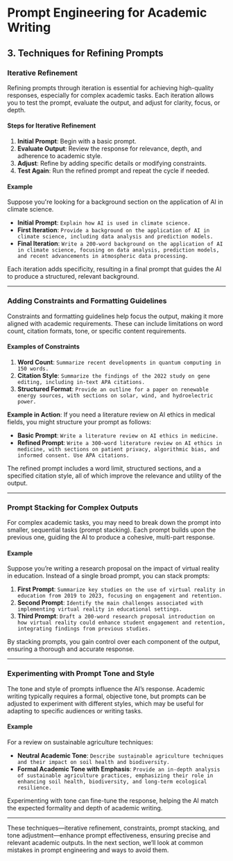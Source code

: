 # **Prompt Engineering for Academic Writing**

## 3. Techniques for Refining Prompts

### Iterative Refinement
Refining prompts through iteration is essential for achieving high-quality responses, especially for complex academic tasks. Each iteration allows you to test the prompt, evaluate the output, and adjust for clarity, focus, or depth.

#### Steps for Iterative Refinement
1. **Initial Prompt**: Begin with a basic prompt.
2. **Evaluate Output**: Review the response for relevance, depth, and adherence to academic style.
3. **Adjust**: Refine by adding specific details or modifying constraints.
4. **Test Again**: Run the refined prompt and repeat the cycle if needed.

#### Example
Suppose you're looking for a background section on the application of AI in climate science.

- **Initial Prompt**: `Explain how AI is used in climate science.`
- **First Iteration**: `Provide a background on the application of AI in climate science, including data analysis and prediction models.`
- **Final Iteration**: `Write a 200-word background on the application of AI in climate science, focusing on data analysis, prediction models, and recent advancements in atmospheric data processing.`

Each iteration adds specificity, resulting in a final prompt that guides the AI to produce a structured, relevant background.

---

### Adding Constraints and Formatting Guidelines
Constraints and formatting guidelines help focus the output, making it more aligned with academic requirements. These can include limitations on word count, citation formats, tone, or specific content requirements.

#### Examples of Constraints
1. **Word Count**: `Summarize recent developments in quantum computing in 150 words.`
2. **Citation Style**: `Summarize the findings of the 2022 study on gene editing, including in-text APA citations.`
3. **Structured Format**: `Provide an outline for a paper on renewable energy sources, with sections on solar, wind, and hydroelectric power.`

**Example in Action**:
If you need a literature review on AI ethics in medical fields, you might structure your prompt as follows:

- **Basic Prompt**: `Write a literature review on AI ethics in medicine.`
- **Refined Prompt**: `Write a 300-word literature review on AI ethics in medicine, with sections on patient privacy, algorithmic bias, and informed consent. Use APA citations.`

The refined prompt includes a word limit, structured sections, and a specified citation style, all of which improve the relevance and utility of the output.

---

### Prompt Stacking for Complex Outputs
For complex academic tasks, you may need to break down the prompt into smaller, sequential tasks (prompt stacking). Each prompt builds upon the previous one, guiding the AI to produce a cohesive, multi-part response.

#### Example
Suppose you’re writing a research proposal on the impact of virtual reality in education. Instead of a single broad prompt, you can stack prompts:

1. **First Prompt**: `Summarize key studies on the use of virtual reality in education from 2019 to 2023, focusing on engagement and retention.`
2. **Second Prompt**: `Identify the main challenges associated with implementing virtual reality in educational settings.`
3. **Third Prompt**: `Draft a 200-word research proposal introduction on how virtual reality could enhance student engagement and retention, integrating findings from previous studies.`

By stacking prompts, you gain control over each component of the output, ensuring a thorough and accurate response.

---

### Experimenting with Prompt Tone and Style
The tone and style of prompts influence the AI’s response. Academic writing typically requires a formal, objective tone, but prompts can be adjusted to experiment with different styles, which may be useful for adapting to specific audiences or writing tasks.

#### Example
For a review on sustainable agriculture techniques:

- **Neutral Academic Tone**: `Describe sustainable agriculture techniques and their impact on soil health and biodiversity.`
- **Formal Academic Tone with Emphasis**: `Provide an in-depth analysis of sustainable agriculture practices, emphasizing their role in enhancing soil health, biodiversity, and long-term ecological resilience.`

Experimenting with tone can fine-tune the response, helping the AI match the expected formality and depth of academic writing.

---

These techniques—iterative refinement, constraints, prompt stacking, and tone adjustment—enhance prompt effectiveness, ensuring precise and relevant academic outputs. In the next section, we’ll look at common mistakes in prompt engineering and ways to avoid them.
